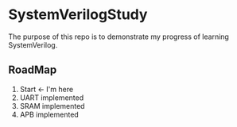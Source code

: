 # SystemVerilogStudy

The purpose of this repo is to demonstrate my progress of learning SystemVerilog.

## RoadMap
1. Start <- I'm here
2. UART implemented
3. SRAM implemented
4. APB implemented